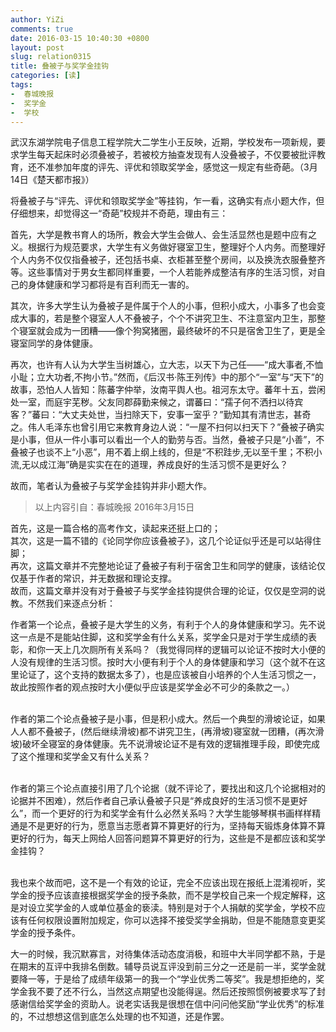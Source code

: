 ```yaml
---
author: YiZi
comments: true
date: 2016-03-15 10:40:30 +0800
layout: post
slug: relation0315
title: 叠被子与奖学金挂钩
categories: [读]
tags:
-  春城晚报
-  奖学金
-  学校
---
```


武汉东湖学院电子信息工程学院大二学生小王反映，近期，学校发布一项新规，要求学生每天起床时必须叠被子，若被校方抽查发现有人没叠被子，不仅要被批评教育，还不准参加年度的评先、评优和领取奖学金，感觉这一规定有些奇葩。（3月14日《楚天都市报》）

将叠被子与“评先、评优和领取奖学金”等挂钩，乍一看，这确实有点小题大作，但仔细想来，却觉得这一“奇葩”校规并不奇葩，理由有三：

首先，大学是教书育人的场所，教会大学生会做人、会生活显然也是题中应有之义。根据行为规范要求，大学生有义务做好寝室卫生，整理好个人内务。而整理好个人内务不仅仅指叠被子，还包括书桌、衣柜甚至整个房间，以及换洗衣服叠整齐等。这些事情对于男女生都同样重要，一个人若能养成整洁有序的生活习惯，对自己的身体健康和学习都将是有百利而无一害的。

其次，许多大学生认为叠被子是件属于个人的小事，但积小成大，小事多了也会变成大事的，若是整个寝室人人不叠被子，个个不讲究卫生、不注意室内卫生，那整个寝室就会成为一团糟——像个狗窝猪圈，最终破坏的不只是宿舍卫生了，更是全寝室同学的身体健康。

再次，也许有人认为大学生当树雄心，立大志，以天下为己任——“成大事者,不恤小耻；立大功者,不拘小节。”然而，《后汉书·陈王列传》中的那个“一室”与“天下”的故事，恐怕人人皆知：陈蕃字仲举，汝南平舆人也。祖河东太守。蕃年十五，尝闲处一室，而庭宇芜秽。父友同郡薛勤来候之，谓蕃曰：“孺子何不洒扫以待宾客？”蕃曰：“大丈夫处世，当扫除天下，安事一室乎？”勤知其有清世志，甚奇之。伟人毛泽东也曾引用它来教育身边人说：“一屋不扫何以扫天下？”叠被子确实是小事，但从一件小事可以看出一个人的勤劳与否。当然，叠被子只是“小善”，不叠被子也谈不上“小恶”，用不着上纲上线的，但是“不积跬步,无以至千里；不积小流,无以成江海”确是实实在在的道理，养成良好的生活习惯不是更好么？

故而，笔者认为叠被子与奖学金挂钩并非小题大作。
<div class="quote"> <blockquote>
    	以上内容引自：春城晚报 2016年3月15日
    </blockquote>
</div>


<div class="readreview">
<div class="yizi">
首先，这是一篇合格的高考作文，读起来还挺上口的；<br/>
其次，这是一篇不错的《论同学你应该叠被子》，这几个论证似乎还是可以站得住脚；<br/>
再次，这篇文章并不完整地论证了叠被子有利于宿舍卫生和同学的健康，该结论仅仅基于作者的常识，并无数据和理论支撑。<br/>
故而，这篇文章并没有对于叠被子与奖学金挂钩提供合理的论证，仅仅是空洞的说教。不然我们来逐点分析：<br/>

作者第一个论点，叠被子是大学生的义务，有利于个人的身体健康和学习。先不说这一点是不是能站住脚，这和奖学金有什么关系，奖学金只是对于学生成绩的表彰，和你一天上几次厕所有关系吗？（我觉得同样的逻辑可以论证不按时大小便的人没有规律的生活习惯。按时大小便有利于个人的身体健康和学习（这个就不在这里论证了，这个支持的数据太多了），也是应该被自小培养的个人生活习惯之一，故此按照作者的观点按时大小便似乎应该是奖学金必不可少的条款之一。）<br/><br/>

作者的第二个论点叠被子是小事，但是积小成大。然后一个典型的滑坡论证，如果人人都不叠被子，(然后继续滑坡)都不讲究卫生，(再滑坡)寝室就一团糟，(再次滑坡)破坏全寝室的身体健康。先不说滑坡论证不是有效的逻辑推理手段，即使完成了这个推理和奖学金又有什么关系？<br/><br/>

作者的第三个论点直接引用了几个论据（就不评论了，要找出和这几个论据相对的论据并不困难），然后作者自己承认叠被子只是“养成良好的生活习惯不是更好么”，而一个更好的行为和奖学金有什么必然关系吗？大学生能够琴棋书画样样精通是不是更好的行为，愿意当志愿者算不算更好的行为，坚持每天锻炼身体算不算更好的行为，每天上网给人回答问题算不算更好的行为，这些是不是都应该和奖学金挂钩？<br/><br/>

我也来个故而吧，这不是一个有效的论证，完全不应该出现在报纸上混淆视听，奖学金的授予应该直接根据奖学金的授予条款，而不是学校自己来一个规定解释，这是对设立奖学金的人或单位基金的亵渎。特别是对于个人捐献的奖学金，学校不应该有任何权限设置附加规定，你可以选择不接受奖学金捐助，但是不能随意变更奖学金的授予条件。
</div>
<div class="yiyin">大一的时候，我沉默寡言，对待集体活动态度消极，和班中大半同学都不熟，于是在期末的互评中我排名倒数。辅导员说互评没到前三分之一还是前一半，奖学金就要降一等，于是给了成绩年级第一的我一个“学业优秀二等奖”。我是想拒绝的，奖学金我不要了还不行么，当然这点期望也没能得逞。然后还按照惯例被要求写了封感谢信给奖学金的资助人。说老实话我是很想在信中问问他奖励“学业优秀”的标准的，不过想想这信到底怎么处理的也不知道，还是作罢。</div>
</div>
